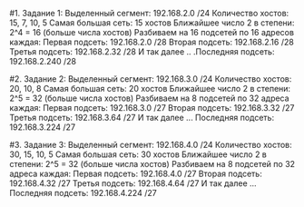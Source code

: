 
#1. Задание 1:
Выделенный сегмент: 192.168.2.0 /24
Количество хостов: 15, 7, 10, 5
Самая большая сеть: 15 хостов
Ближайшее число 2 в степени: 2^4 = 16 (больше числа хостов)
Разбиваем на 16 подсетей по 16 адресов каждая:
Первая подсеть: 192.168.2.0 /28
Вторая подсеть: 192.168.2.16 /28
Третья подсеть: 192.168.2.32 /28
И так далее .. .Последняя подсеть: 192.168.2.240 /28

#2. Задание 2:
Выделенный сегмент: 192.168.3.0 /24
Количество хостов: 20, 10, 8
Самая большая сеть: 20 хостов
Ближайшее число 2 в степени: 2^5 = 32 (больше числа хостов)
Разбиваем на 8 подсетей по 32 адреса каждая:
Первая подсеть: 192.168.3.0 /27
Вторая подсеть: 192.168.3.32 /27
Третья подсеть: 192.168.3.64 /27
И так далее ... Последняя подсеть: 192.168.3.224 /27

#3. Задание 3:
Выделенный сегмент: 192.168.4.0 /24
Количество хостов: 30, 15, 10, 5
Самая большая сеть: 30 хостов
Ближайшее число 2 в степени: 2^5 = 32 (больше числа хостов)
Разбиваем на 8 подсетей по 32 адреса каждая:
Первая подсеть: 192.168.4.0 /27
Вторая подсеть: 192.168.4.32 /27
Третья подсеть: 192.168.4.64 /27
И так далее ... Последняя подсеть: 192.168.4.224 /27
